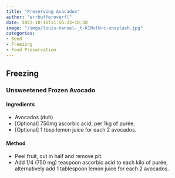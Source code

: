 ```yaml
---
title: "Preserving Avacados"
author: "errbufferoverfl"
date: 2023-10-16T11:56:33+10:30
image: "/imgs/louis-hansel-_t-KIMvlNrc-unsplash.jpg"
categories:
- Seed
- Freezing
- Food Preservation
---
```


## Freezing

### Unsweetened Frozen Avocado

#### Ingredients

-   Avocados (duh)
-   \[Optional\] 750mg ascorbic acid, per 1kg of purée.
-   \[Optional\] 1 tbsp lemon juice for each 2 avocados.

#### Method

-   Peel fruit, cut in half and remove pit.
-   Add 1/4 (750 mg) teaspoon ascorbic acid to each kilo of purée, alternatively add 1 tablespoon lemon juice for each 2 avocados.
